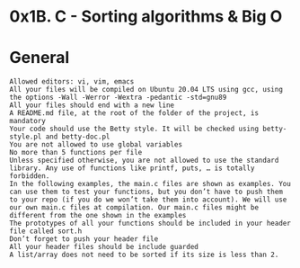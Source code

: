 # 0x1B. C - Sorting algorithms & Big O

#	General
	Allowed editors: vi, vim, emacs
	All your files will be compiled on Ubuntu 20.04 LTS using gcc, using the options -Wall -Werror -Wextra -pedantic -std=gnu89
	All your files should end with a new line
	A README.md file, at the root of the folder of the project, is mandatory
	Your code should use the Betty style. It will be checked using betty-style.pl and betty-doc.pl
	You are not allowed to use global variables
	No more than 5 functions per file
	Unless specified otherwise, you are not allowed to use the standard library. Any use of functions like printf, puts, … is totally forbidden.
	In the following examples, the main.c files are shown as examples. You can use them to test your functions, but you don’t have to push them to your repo (if you do we won’t take them into account). We will use our own main.c files at compilation. Our main.c files might be different from the one shown in the examples
	The prototypes of all your functions should be included in your header file called sort.h
	Don’t forget to push your header file
	All your header files should be include guarded
	A list/array does not need to be sorted if its size is less than 2.
